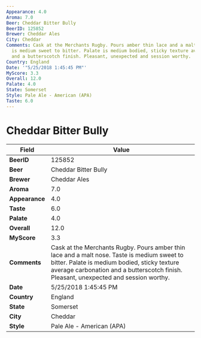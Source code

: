 ```yaml
---
Appearance: 4.0
Aroma: 7.0
Beer: Cheddar Bitter Bully
BeerID: 125852
Brewer: Cheddar Ales
City: Cheddar
Comments: Cask at the Merchants Rugby. Pours amber thin lace and a malt nose. Taste
  is medium sweet to bitter. Palate is medium bodied, sticky texture average carbonation
  and a butterscotch finish. Pleasant, unexpected and session worthy.
Country: England
Date: '"5/25/2018 1:45:45 PM"'
MyScore: 3.3
Overall: 12.0
Palate: 4.0
State: Somerset
Style: Pale Ale - American (APA)
Taste: 6.0
---
```


# Cheddar Bitter Bully

| Field         | Value |
|---------------|-------|
| **BeerID** | 125852 |
| **Beer** | Cheddar Bitter Bully |
| **Brewer** | Cheddar Ales |
| **Aroma** | 7.0 |
| **Appearance** | 4.0 |
| **Taste** | 6.0 |
| **Palate** | 4.0 |
| **Overall** | 12.0 |
| **MyScore** | 3.3 |
| **Comments** | Cask at the Merchants Rugby. Pours amber thin lace and a malt nose. Taste is medium sweet to bitter. Palate is medium bodied, sticky texture average carbonation and a butterscotch finish. Pleasant, unexpected and session worthy. |
| **Date** | 5/25/2018 1:45:45 PM |
| **Country** | England |
| **State** | Somerset |
| **City** | Cheddar |
| **Style** | Pale Ale - American (APA) |
